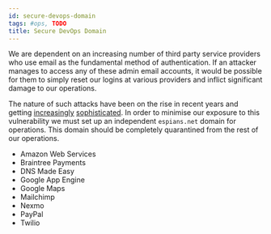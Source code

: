 ```yaml
---
id: secure-devops-domain
tags: #ops, TODO
title: Secure DevOps Domain
---
```


We are dependent on an increasing number of third party service providers who use email as the fundamental method of authentication. If an attacker manages to access any of these admin email accounts, it would be possible for them to simply reset our logins at various providers and inflict significant damage to our operations.

The nature of such attacks have been on the rise in recent years and getting [increasingly](http://blog.cloudflare.com/post-mortem-todays-attack-apparent-google-app) [sophisticated](http://www.wired.com/gadgetlab/2012/08/apple-amazon-mat-honan-hacking/all/). In order to minimise our exposure to this vulnerability we must set up an independent `espians.net` domain for operations. This domain should be completely quarantined from the rest of our operations.

* Amazon Web Services
* Braintree Payments
* DNS Made Easy
* Google App Engine
* Google Maps
* Mailchimp
* Nexmo
* PayPal
* Twilio